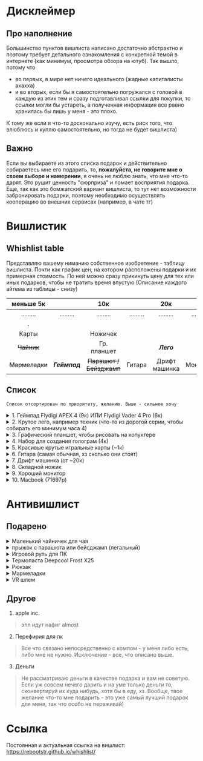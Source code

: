 # Дисклеймер
## Про наполнение
Большинство пунктов вишлиста написано достаточно абстрактно и поэтому требует детального ознакомления с конкретной темой в интернете (как минимум, просмотра обзора на ютуб). Так вышло, потому что
* во первых, в мире нет ничего идеального (жадные капиталисты ахахха)
* и во вторых, если бы я самостоятельно погружался с головой в каждую из этих тем и сразу подготавливал ссылки для покупки, то ссылки могли бы устареть, а полученная информация все равно хранилась бы лишь у меня - это плохо.

К тому же если я что-то досконально изучу, есть риск того, что влюблюсь и куплю самостоятельно, но тогда не будет вишлиста)

## Важно
Если вы выбираете из этого списка подарок и действительно собираетесь мне его подарить, то, **пожалуйста, не говорите мне о своем выборе и намерении**, я очень не люблю знать, что мне что-то дарят. Это рушит ценность "сюрприза" и ломает восприятия подарка.
Еще, так как это бомжатский вариант вишлиста, то тут нет возможности забронировать подарки, поэтому необходимо осуществлять кооперацию во внешних сервисах (например, в чате тг) 


# Вишлистик

## Whishlist table

Представляю вашему ниманию собственное изобретение - таблицу вишлиста. Почти как график цен, на котором расположены подарки и их примерная стоимость. По ней можно сразу прикинуть цену для тех или иных подарков, чтобы не тратить время впустую (Описание каждого айтема из таблицы - снизу)

|     меньше 5к    |           |         10к         |            |      20к      |               |    30к    |           |    40к    |           |    50к    |           |     60к    |         |     70к    |
|:---------:|:---------:|:-------------------:|:----------:|:-------------:|:-------------:|:---------:|:---------:|:---------:|:---------:|:---------:|:---------:|:----------:|:----------:|:----------:|
| ......... | ......... |      .........      |  ......... |   .........   |   .........   | ......... | ......... | ......... | ......... | ......... | ......... |  ......... |  ......... |  ......... |
|   .       |           |                 |            |               |               |           |           |           |           |           |           |            |            |            |
|     Карты      |           |       Ножичек      |            |               |               |           |           |           |           |           |           |            |            |            |
|  ~~Чайник~~ |           |     Гр. планшет     |      |      ***Лего***     |               |           |           |           |           | ~~Игровой руль~~ |           |            |            |            |
|   ~~Мармеладки~~   |  ***Геймпад***  | ~~Парашют / Бейзджамп~~ | Гитара | Дрифт машинка | Монитор |  |           |           |           |  ~~VR шлем~~ |           |           |            |     макбук       |

## Список
`Список отсортирован по приоритету, желанию. Выше - сильнее хочу`

<details>
	<summary>1. Геймпад Flydigi APEX 4 (9к) ИЛИ Flydigi Vader 4 Pro (6к)</summary>
	
> Периодически играю на геймпаде в игрушки и хочу делать это с максимальным комфортом. Судя по обзорам, эти геймпады нереально круты и даже лучше оригинального xbox, поэтому однозначно хочу один из них. Разница между дорогим и дешевым, конечно же есть) Выбор зависит от твоего кошелька и желания порадовать (больше эстетического удовольствия я получу от дорогого) 

>Купить можно на озоне:

> - [Flydigi APEX 4](https://www.ozon.ru/product/flydigi-apex-4-besprovodnoy-krossplatformennyy-geympad-pc-android-ios-switch-1443872702/)

> - [Flydigi Vader 4 Pro](https://www.ozon.ru/product/flydigi-vader-4-pro-besprovodnoy-krossplatformennyy-geympad-pc-android-ios-nintendo-switch-1667001350/)	
</details>

<details>
	<summary>2. Крутое лего, например техник (что-то из дорогой серии, чтобы собирать его минимум часа 4)</summary>
	
> Очень редко собирал полноценные лего наборы и никогда - дорогие. В детстве игрался лишь с кусками из разобранных. Коллекционировать лего не хочу - некуда складировать. Хочется не обязательно что-то большое, главное сложное и интересное для сборки
</details>

<details>
	<summary>3. Графический планшет, чтобы рисовать на копухтере</summary>
	
> Не то чтобы я прям рисовач, но иногда хочется красоты натворить, а мышкой это делать не очень. Да и банально в фотошопе, наверное, было бы удобно работать ручкой
</details>

<details>
	<summary>4. Набор для создания голограм (4к)</summary>

[Купить набор](https://физикаотпобединского.рф/fizicheskie_konstruktory/hologram/)

[Купить доп. картриджи](https://xn--80acgdejgbepf9aiagbh6bl7a.xn--p1ai/fizicheskie_konstruktory/hologram_plates/)
	
> Если вы не знали, я - человек науки :D Хочу попробовать создать голограмки с помощью набора для создания голограм от побединского. Сам процесс создания похож на проявление фотографий из пленки, как старые добрые советские времена, что довольно интересно и сложно. А раз сложно, значит 100% что-то пойдет не так. А значит вместе с набором, нужны будут еще и запасные картриджи)

> Внимание! Картриджи нужно держать в холодильнике, поэтому если уж ты и решился мне это подарить, то храни подарочек правильно, спасибо)
</details>

<details>
	<summary>5. Красивые крутые игральные карты (~1к)</summary>
	
> Понятия не имею нафига они мне, но когда есть своя крутая игральная колода карт это круто
</details>

<details>
	<summary>6. Гитара (самая обычная, хз сколько они стоят)</summary>
	
> Я не умею играть на гитаре, и никогда не умел. Но очень хотел бы научиться как минимум зажимать парочку аккордов, чтобы играть простые душевные песенки по типу "сектор газа"
</details>

<details>
	<summary>7. Дрифт машинка (от ~20к)</summary>
	
> Вкатываться в полноценное хобби - лень, но на видосиках это выглядит круто, поэтому хочется что-то нормальное, но для начинающих, без заебов
</details>

<details>
	<summary>8. Складной ножик</summary>
	
> Ну какой уважаемый мужчина не хочет себе складной ножичек? Правильно, нет таких, все хотят. Вот и я хочу. Но есть ньюанс - я уже взрослый дядя, поэтому нужен качественный ножичек с СЕРТИФИКАТОМ, который РАЗРЕШЕН в РФ (разрешен = не относится к холодному оружию)
</details>

<details>
	<summary>9. Хороший монитор</summary>
	
> Уже несколько нет для работы использую сразу 2 монитора: один обычный, второй вертикальный. Такое расположение мониторов мне нравится, но вертикальный монитор очень старый, с низким разрешением и так далее (покупал его на авито). Рассматриваю 2 варианта подарочного монитора - либо 2к 27 дюймов, чтобы заменить вертикальностоящий, либо 4к 32 дюйма 144+ Гц чтобы заменить основной (но тогда нужно внимательнее смотреть на качество моника, потому что в основной моник я буду смотреть 24/7 всю жизнь)
</details>

<details>
	<summary>10.  Macbook (71697р)</summary>
	
> Иногда хочется отойти (отъехать) куда нибудь подальше от компа и розетки, но при этом иметь возможность работать (не только по работе, но еще и для себя). Для этого нужен ноут, но есть одно но. Ноутбуки на Windows обычно большие И невероятно быстро садятся, в отличии от чертовых макбуков(
> 
> Вывод: хочу самый базовый макбук на M процессоре, потому что они долго держат заряд (пример: Macbook Air M1, который с учетом баллов мегамаркета и промокодов 30.03.2024 можно было купить за 71697 рублей)
</details>

# Антивишлист
## Подарено


<details>
	<summary> Маленький чайничек для чая</summary>
	
	Даритель:  Э****
	>  Хотелось бы перестать заваривать одноразовые чаи и делать нормальные. А еще в идеале уметь делать прям крутые чаи, с фруктиками ягодками и так далее, чтобы как в рестиках, чтобы прям невероятный чай был 
</details>

<details>
	<summary> прыжок с парашюта или бейсджамп (легальный)</summary>
	
	Даритель:  К****
	>  Хз че тут добавить, хочу проверить себя на смелость и ощутить полет. В целом высоту люблю...
</details>

<details>
	<summary> Игровой руль для ПК</summary>
	
	Даритель: myself
	>  Иногда хочется зайти в гонку и погонять на руле. В качестве подарка с удовольствием приму шестереночный руль - это самый дешевый тип рулей из серии "адекватно") Если бы я покупал руль сам себе, то взял бы, естесственно, что-то гораздо круче (moza r5 bundle за 50к), потому что кода на кону собственные средства, хочется получить максимум. 
	> p.s. moza r5 это самый дешевый руль из серии "великолепно" - бесшумный, с кучей наворотов, на магнитах, последние технологии в индустрии игровых рулей, аж слюни текут аххаха
</details>

<details>
	<summary> Термопаста Deepcool Frost X25</summary>
	
	Даритель:  Д*\*\*
	>  Комментировать нечего, это пасхалка
</details>

<details>
	<summary> Рюкзак</summary>

	Даритель:  Р****\*
	>  Крутой и вместительный и удобный и красивый и качественный рюкзачок (надеюсь) на замену моему старому. Чтобы и в путешествия брать и за продуктами в магазик ходить
</details>

<details>
	<summary> Мармеладки</summary>

	Даритель:  Р****\*
	>  Есть такие прикольные магазинчики с оромным выбором мармеладок, шокололадок, и всякого такого разгого с самыми разныеми вкусами и наполнениями. Они специально сделаны для того, чтобы собирать очень вкусные и разнообразные подарки. Я бы хотел получить такой наборчик, в котором по возможности много разных штук. (напоминаю, у меня аллергия на орешки)
</details>

<details>
	<summary> VR шлем</summary>
	
	Даритель: сам себе
	> не удержался и купил хехехе
</details>

## Другое

1. apple inc.
> эпл идут нафиг almost

2. Перефирия для пк
> Все что связано непосредственно с компом - у меня либо есть, либо мне не нужно. Исключение - все, что описано выше.

3. Деньги
> Не рассматриваю деньги в качестве подарка и вам не советую. Если уж совсем нечего дарить и на уме только деньги то, сконвертируй их куда нибудь, хотя бы в еду, хз. Вообще, твое желание что-то мне подарить - это уже самый лучший подарок для меня, так что особо не переживай)

# Ссылка
Постоянная и актуальная ссылка на вишлист: https://rebootstr.github.io/whishlist/ 